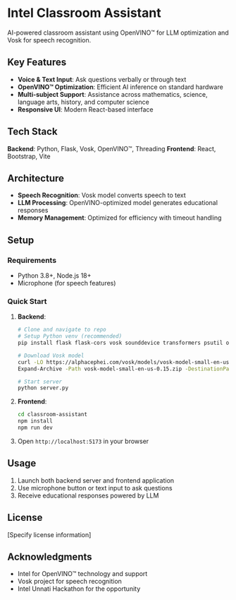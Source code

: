 # Intel Classroom Assistant

AI-powered classroom assistant using OpenVINO™ for LLM optimization and Vosk for speech recognition.

## Key Features

- **Voice & Text Input**: Ask questions verbally or through text
- **OpenVINO™ Optimization**: Efficient AI inference on standard hardware
- **Multi-subject Support**: Assistance across mathematics, science, language arts, history, and computer science
- **Responsive UI**: Modern React-based interface

## Tech Stack

**Backend**: Python, Flask, Vosk, OpenVINO™, Threading
**Frontend**: React, Bootstrap, Vite

## Architecture

- **Speech Recognition**: Vosk model converts speech to text
- **LLM Processing**: OpenVINO-optimized model generates educational responses
- **Memory Management**: Optimized for efficiency with timeout handling

## Setup

### Requirements
- Python 3.8+, Node.js 18+
- Microphone (for speech features)

### Quick Start

1. **Backend**:
   ```bash
   # Clone and navigate to repo
   # Setup Python venv (recommended)
   pip install flask flask-cors vosk sounddevice transformers psutil optimum[openvino]
   
   # Download Vosk model
   curl -LO https://alphacephei.com/vosk/models/vosk-model-small-en-us-0.15.zip
   Expand-Archive -Path vosk-model-small-en-us-0.15.zip -DestinationPath .
   
   # Start server
   python server.py
   ```

2. **Frontend**:
   ```bash
   cd classroom-assistant
   npm install
   npm run dev
   ```

3. Open `http://localhost:5173` in your browser

## Usage

1. Launch both backend server and frontend application
2. Use microphone button or text input to ask questions
3. Receive educational responses powered by LLM

## License
[Specify license information]

## Acknowledgments
- Intel for OpenVINO™ technology and support
- Vosk project for speech recognition
- Intel Unnati Hackathon for the opportunity